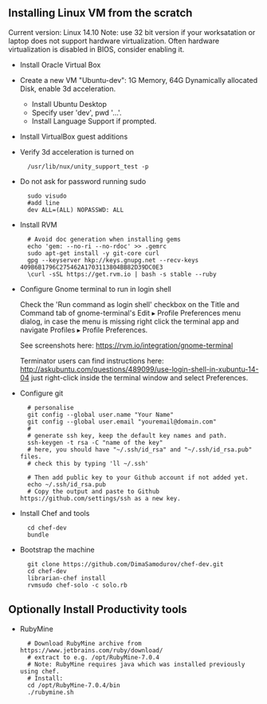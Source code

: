 ## Installing Linux VM from the scratch

Current version: Linux 14.10
Note: use 32 bit version if your worksatation or laptop does not support hardware virtualization.
Often hardware virtualization is disabled in BIOS, consider enabling it.


- Install Oracle Virtual Box
- Create a new VM "Ubuntu-dev": 1G Memory, 64G Dynamically allocated Disk, enable 3d acceleration.
    - Install Ubuntu Desktop
    - Specify user 'dev', pwd '...'.
    - Install Language Support if prompted.
- Install VirtualBox guest additions
- Verify 3d acceleration is turned on

        /usr/lib/nux/unity_support_test -p

- Do not ask for password running sudo

        sudo visudo
        #add line
        dev ALL=(ALL) NOPASSWD: ALL

- Install RVM

        # Avoid doc generation when installing gems
        echo 'gem: --no-ri --no-rdoc' >> .gemrc
        sudo apt-get install -y git-core curl
        gpg --keyserver hkp://keys.gnupg.net --recv-keys 409B6B1796C275462A1703113804BB82D39DC0E3
        \curl -sSL https://get.rvm.io | bash -s stable --ruby

- Configure Gnome terminal to run in login shell

  Check the 'Run command as login shell' checkbox on the Title and Command tab
  of gnome-terminal's Edit ▸ Profile Preferences menu dialog,
  in case the menu is missing right click the terminal app and navigate Profiles ▸ Profile Preferences.

  See screenshots here: https://rvm.io/integration/gnome-terminal

  Terminator users can find instructions here:
  http://askubuntu.com/questions/489099/use-login-shell-in-xubuntu-14-04
  just right-click inside the terminal window and select Preferences.

- Configure git

        # personalise
        git config --global user.name "Your Name"
        git config --global user.email "youremail@domain.com"
        #
        # generate ssh key, keep the default key names and path. 
        ssh-keygen -t rsa -C "name of the key"
        # here, you should have "~/.ssh/id_rsa" and "~/.ssh/id_rsa.pub" files.
        # check this by typing 'll ~/.ssh'
        
        # Then add public key to your Github account if not added yet.
        echo ~/.ssh/id_rsa.pub
        # Copy the output and paste to Github https://github.com/settings/ssh as a new key.
         

- Install Chef and tools

        cd chef-dev
        bundle

- Bootstrap the machine

        git clone https://github.com/DimaSamodurov/chef-dev.git
        cd chef-dev
        librarian-chef install
        rvmsudo chef-solo -c solo.rb


## Optionally Install Productivity tools

- RubyMine

        # Download RubyMine archive from https://www.jetbrains.com/ruby/download/
        # extract to e.g. /opt/RubyMine-7.0.4
        # Note: RubyMine requires java which was installed previously using chef.
        # Install:
        cd /opt/RubyMine-7.0.4/bin
        ./rubymine.sh


